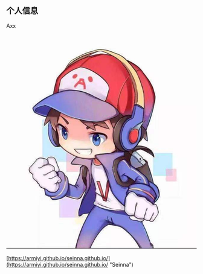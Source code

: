 ## 个人信息
  Axx

![证件照](01.jpg)



[https://armiyi.github.io/seinna.github.io/](https://armiyi.github.io/seinna.github.io/ "Seinna")

